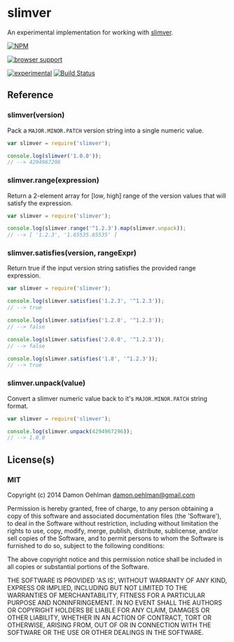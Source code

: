 # slimver

An experimental implementation for working with
[slimver](https://github.com/DamonOehlman/slimver-spec).


[![NPM](https://nodei.co/npm/slimver.png)](https://nodei.co/npm/slimver/)


[![browser support](https://ci.testling.com/DamonOehlman/slimver.png)](https://ci.testling.com/DamonOehlman/slimver)

[![experimental](https://img.shields.io/badge/stability-experimental-red.svg)](https://github.com/badges/stability-badges) [![Build Status](https://img.shields.io/travis/DamonOehlman/slimver.svg?branch=master)](https://travis-ci.org/DamonOehlman/slimver) 

## Reference

### slimver(version)

Pack a `MAJOR.MINOR.PATCH` version string into a single numeric value.

```js
var slimver = require('slimver');

console.log(slimver('1.0.0'));
// --> 4294967296

```

### slimver.range(expression)

Return a 2-element array for [low, high] range of the version values that
will satisfy the expression.

```js
var slimver = require('slimver');

console.log(slimver.range('^1.2.3').map(slimver.unpack));
// --> [ '1.2.3', '1.65535.65535' ]

```

### slimver.satisfies(version, rangeExpr)

Return true if the input version string satisfies the provided range
expression.

```js
var slimver = require('slimver');

console.log(slimver.satisfies('1.2.3', '^1.2.3'));
// --> true

console.log(slimver.satisfies('1.2.0', '^1.2.3'));
// --> false

console.log(slimver.satisfies('2.0.0', '^1.2.3'));
// --> false

console.log(slimver.satisfies('1.8', '^1.2.3'));
// --> true

```

### slimver.unpack(value)

Convert a slimver numeric value back to it's `MAJOR.MINOR.PATCH` string format.

```js
var slimver = require('slimver');

console.log(slimver.unpack(4294967296));
// --> 1.0.0

```

## License(s)

### MIT

Copyright (c) 2014 Damon Oehlman <damon.oehlman@gmail.com>

Permission is hereby granted, free of charge, to any person obtaining
a copy of this software and associated documentation files (the
'Software'), to deal in the Software without restriction, including
without limitation the rights to use, copy, modify, merge, publish,
distribute, sublicense, and/or sell copies of the Software, and to
permit persons to whom the Software is furnished to do so, subject to
the following conditions:

The above copyright notice and this permission notice shall be
included in all copies or substantial portions of the Software.

THE SOFTWARE IS PROVIDED 'AS IS', WITHOUT WARRANTY OF ANY KIND,
EXPRESS OR IMPLIED, INCLUDING BUT NOT LIMITED TO THE WARRANTIES OF
MERCHANTABILITY, FITNESS FOR A PARTICULAR PURPOSE AND NONINFRINGEMENT.
IN NO EVENT SHALL THE AUTHORS OR COPYRIGHT HOLDERS BE LIABLE FOR ANY
CLAIM, DAMAGES OR OTHER LIABILITY, WHETHER IN AN ACTION OF CONTRACT,
TORT OR OTHERWISE, ARISING FROM, OUT OF OR IN CONNECTION WITH THE
SOFTWARE OR THE USE OR OTHER DEALINGS IN THE SOFTWARE.
